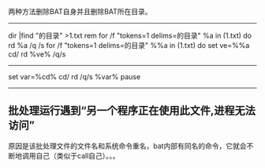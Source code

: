 两种方法删除BAT自身并且删除BAT所在目录。
*******************
dir |find "的目录" >1.txt
rem for /f "tokens=1 delims=的目录" %a in (1.txt) do rd %a /q /s
for /f "tokens=1 delims=的目录" %%a in (1.txt) do set ve=%%a
cd/
rd %ve% /q/s

************************
set var=%cd%
cd/
rd /q/s %var%
pause

*************



## 批处理运行遇到“另一个程序正在使用此文件,进程无法访问”

 原因是该批处理文件的文件名和系统命令重名，bat内部有同名的命令，它就会不断地调用自己（类似于call自己）。。。